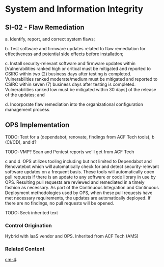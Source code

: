 # System and Information Integrity
## SI-02 - Flaw Remediation

a. Identify, report, and correct system flaws;

b. Test software and firmware updates related to flaw remediation for effectiveness and potential side effects before installation;

c. Install security-relevant software and firmware updates within [Vulnerabilities ranked high or critical must be mitigated and reported to CSIRC within two (2) business days after testing is completed. Vulnerabilities ranked moderate/medium must be mitigated and reported to CSIRC within seven (7) business days after testing is completed. Vulnerabilities ranked low must be mitigated within 30 days] of the release of the updates; and

d. Incorporate flaw remediation into the organizational configuration management process.

## OPS Implementation

TODO: Text for a (dependabot, renovate, findings from ACF Tech tools), b (CI/CD), and d?

TODO: VMP? Scan and Pentest reports we'll get from ACF Tech

c and d.  OPS utilizes tooling including but not limited to Dependabot and Renovatebot which will automatically check for and detect security-relevant software updates on a frequent basis. These tools will automatically open pull requests if there is an update to any software or code library in use by OPS. Resulting pull requests are reviewed and remediated in a timely fashion as necessary. As part of the Continuous Integration and Continuous Deployment methodologies used by OPS, when these pull requests have met necessary requirements, the updates are automatically deployed. If there are no findings, no pull requests will be opened.

TODO: Seek inherited text


### Control Origination

Hybrid with IaaS vendor and OPS. Inherited from ACF Tech (AMS)

### Related Content

[cm-4](../cm-04/index.md).
